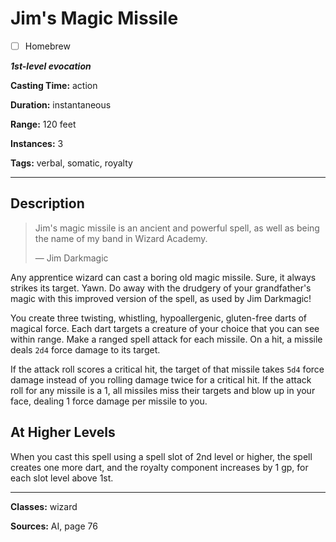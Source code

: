 # Jim's Magic Missile

- [ ] Homebrew

***1st-level evocation***

**Casting Time:** action

**Duration:** instantaneous

**Range:** 120 feet

**Instances:** 3

**Tags:** verbal, somatic, royalty

---

## Description
> Jim's magic missile is an ancient and powerful spell, as well as being the name of my band in Wizard Academy.
> 
> &mdash; Jim Darkmagic

Any apprentice wizard can cast a boring old magic missile. Sure, it always strikes its target. Yawn. Do away with the drudgery of your grandfather's magic with this improved version of the spell, as used by Jim Darkmagic!

You create three twisting, whistling, hypoallergenic, gluten-free darts of magical force. Each dart targets a creature of your choice that you can see within range. Make a ranged spell attack for each missile. On a hit, a missile deals `2d4` force damage to its target.

If the attack roll scores a critical hit, the target of that missile takes `5d4` force damage instead of you rolling damage twice for a critical hit. If the attack roll for any missile is a 1, all missiles miss their targets and blow up in your face, dealing 1 force damage per missile to you.

## At Higher Levels
When you cast this spell using a spell slot of 2nd level or higher, the spell creates one more dart, and the royalty component increases by 1 gp, for each slot level above 1st.

---

**Classes:** wizard

**Sources:** AI, page 76
